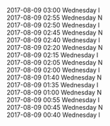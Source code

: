 2017-08-09 03:00 Wednesday  I  
2017-08-09 02:55 Wednesday  N  
2017-08-09 02:50 Wednesday  I  
2017-08-09 02:45 Wednesday  N  
2017-08-09 02:40 Wednesday  I  
2017-08-09 02:20 Wednesday  N  
2017-08-09 02:15 Wednesday  I  
2017-08-09 02:05 Wednesday  N  
2017-08-09 02:00 Wednesday  I  
2017-08-09 01:40 Wednesday  N  
2017-08-09 01:35 Wednesday  I  
2017-08-09 01:00 Wednesday  N  
2017-08-09 00:55 Wednesday  I  
2017-08-09 00:45 Wednesday  N  
2017-08-09 00:40 Wednesday  I  
